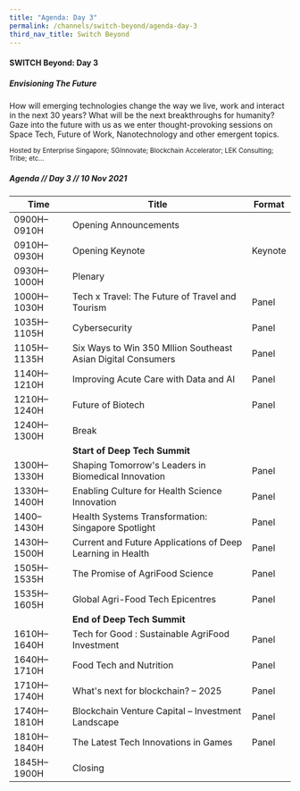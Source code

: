 ```yaml
---
title: "Agenda: Day 3"
permalink: /channels/switch-beyond/agenda-day-3
third_nav_title: Switch Beyond
---
```

#### SWITCH Beyond: Day 3 
##### Envisioning The Future

How will emerging technologies change the way we live, work and interact in the next 30 years? What will be the next breakthroughs for humanity? Gaze into the future with us as we enter thought-provoking sessions on Space Tech, Future of Work, Nanotechnology and other emergent topics. 

<sub>Hosted by Enterprise Singapore; SGInnovate; Blockchain Accelerator; LEK Consulting; Tribe; etc...</sub>

##### Agenda // Day 3 // 10 Nov 2021

| Time | Title | Format |
| -------- | -------- | -------- |
| 0900H–0910H     | Opening Announcements    |      |
| 0910H–0930H     | Opening Keynote    | Keynote     |
| 0930H–1000H     | Plenary    |      |
| 1000H–1030H     | Tech x Travel: The Future of Travel and Tourism     | Panel     |
| 1035H–1105H     | Cybersecurity    | Panel    |
| 1105H–1135H     | Six Ways to Win 350 MIlion Southeast Asian Digital Consumers     | Panel   |
| 1140H–1210H     | Improving Acute Care with Data and AI       | Panel     |
| 1210H–1240H     | Future of Biotech      | Panel     |
| 1240H–1300H     | Break     |     |
|      | **Start of Deep Tech Summit**     |      |
| 1300H–1330H     | Shaping Tomorrow's Leaders in Biomedical Innovation     | Panel     |
| 1330H–1400H     | Enabling Culture for Health Science Innovation     | Panel     |
| 1400–1430H     | Health Systems Transformation: Singapore Spotlight     | Panel     |
| 1430H–1500H     | Current and Future Applications of Deep Learning in Health     | Panel     |
| 1505H–1535H     | The Promise of AgriFood Science     | Panel    |
| 1535H–1605H     | Global Agri-Food Tech Epicentres     | Panel     |
|      | **End of Deep Tech Summit**     |      |
| 1610H–1640H     | Tech for Good : Sustainable AgriFood Investment     | Panel    |
| 1640H–1710H     | Food Tech and Nutrition    | Panel     |
| 1710H–1740H     | What's next for blockchain? – 2025    | Panel     |
| 1740H–1810H     | Blockchain Venture Capital – Investment Landscape     | Panel     |
| 1810H–1840H     | The Latest Tech Innovations in Games     | Panel   |
| 1845H–1900H     | Closing     |    |